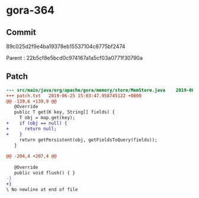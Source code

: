# gora-364

## Commit
89c025d2f9e4ba19378eb15537104c8775bf2474

Parent : 22b5cf8e5bcd0c974167a1a5cf03a0771f30790a

## Patch
```diff
--- src/main/java/org/apache/gora/memory/store/MemStore.java	2019-06-25 14:56:57.862485788 +0800
+++ patch.txt	2019-06-25 15:03:47.958745122 +0800
@@ -139,6 +139,9 @@
   @Override
   public T get(K key, String[] fields) {
     T obj = map.get(key);
+    if (obj == null) {
+      return null;
+    }
     return getPersistent(obj, getFieldsToQuery(fields));
   }
 
@@ -204,4 +207,4 @@
 
   @Override
   public void flush() { }
-}
+}
\ No newline at end of file
```